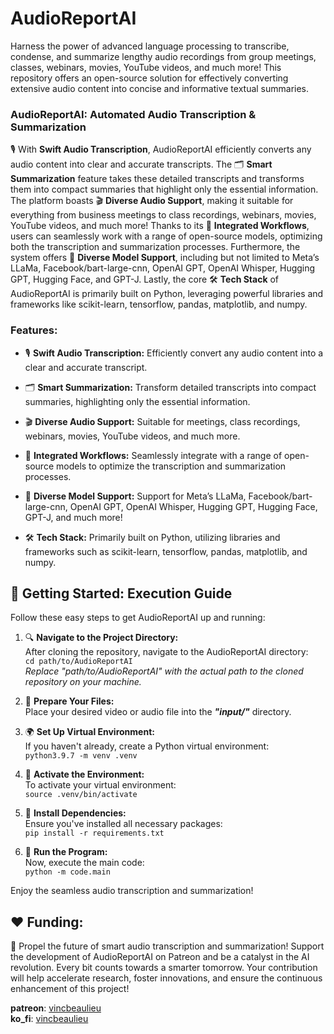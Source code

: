 # AudioReportAI  

Harness the power of advanced language processing to transcribe, condense, and summarize lengthy audio recordings from group meetings, classes, webinars, movies, YouTube videos, and much more! This repository offers an open-source solution for effectively converting extensive audio content into concise and informative textual summaries.
  
### AudioReportAI: Automated Audio Transcription & Summarization

🎙️ With **Swift Audio Transcription**, AudioReportAI efficiently converts any audio content into clear and accurate transcripts. The 🗂️ **Smart Summarization** feature takes these detailed transcripts and transforms them into compact summaries that highlight only the essential information. The platform boasts 🎬 **Diverse Audio Support**, making it suitable for everything from business meetings to class recordings, webinars, movies, YouTube videos, and much more! Thanks to its 🔗 **Integrated Workflows**, users can seamlessly work with a range of open-source models, optimizing both the transcription and summarization processes. Furthermore, the system offers 🧠 **Diverse Model Support**, including but not limited to Meta’s LLaMa, Facebook/bart-large-cnn, OpenAI GPT, OpenAI Whisper, Hugging GPT, Hugging Face, and GPT-J. Lastly, the core 🛠️ **Tech Stack** of AudioReportAI is primarily built on Python, leveraging powerful libraries and frameworks like scikit-learn, tensorflow, pandas, matplotlib, and numpy.
  
### Features:  
  
* 🎙️ **Swift Audio Transcription:**
  Efficiently convert any audio content into a clear and accurate transcript.
    
* 🗂️ **Smart Summarization:**
  Transform detailed transcripts into compact summaries, highlighting only the essential information.
    
* 🎬 **Diverse Audio Support:**
  Suitable for meetings, class recordings, webinars, movies, YouTube videos, and much more.
    
* 🔗 **Integrated Workflows:**
  Seamlessly integrate with a range of open-source models to optimize the transcription and summarization processes.
    
* 🧠 **Diverse Model Support:**
  Support for Meta’s LLaMa, Facebook/bart-large-cnn, OpenAI GPT, OpenAI Whisper, Hugging GPT, Hugging Face, GPT-J, and much more!
    
* 🛠️ **Tech Stack:**
  Primarily built on Python, utilizing libraries and frameworks such as scikit-learn, tensorflow, pandas, matplotlib, and numpy.


## 🚀 Getting Started: Execution Guide
Follow these easy steps to get AudioReportAI up and running:
  
1. 🔍 **Navigate to the Project Directory:**  
After cloning the repository, navigate to the AudioReportAI directory:  
`cd path/to/AudioReportAI`  
*Replace "path/to/AudioReportAI" with the actual path to the cloned repository on your machine.*  
  
2. 📁 **Prepare Your Files:**  
Place your desired video or audio file into the ***"input/"*** directory.  
  
3. 🌍 **Set Up Virtual Environment:**  
If you haven't already, create a Python virtual environment:  
`python3.9.7 -m venv .venv`  
  
4. 🌱 **Activate the Environment:**  
To activate your virtual environment:  
`source .venv/bin/activate`  
  
5. 🔧 **Install Dependencies:**  
Ensure you've installed all necessary packages:  
`pip install -r requirements.txt`  
  
6. 🎉 **Run the Program:**   
Now, execute the main code:  
`python -m code.main`  
    
Enjoy the seamless audio transcription and summarization!
  
## ❤️ Funding:  
🚀 Propel the future of smart audio transcription and summarization! Support the development of AudioReportAI on Patreon and be a catalyst in the AI revolution. Every bit counts towards a smarter tomorrow. Your contribution will help accelerate research, foster innovations, and ensure the continuous enhancement of this project!
  
**patreon**: [vincbeaulieu](https://www.patreon.com/vincbeaulieu)  
**ko_fi**: [vincbeaulieu](https://ko-fi.com/vincbeaulieu)

